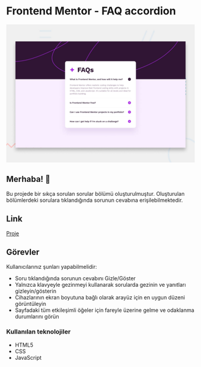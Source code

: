 # Frontend Mentor - FAQ accordion

![Screenshoot](./design/desktop-preview.jpg)

## Merhaba! 👋

Bu projede bir sıkça sorulan sorular bölümü oluşturulmuştur. Oluşturulan bölümlerdeki sorulara tıklandığında sorunun cevabına erişilebilmektedir.

## Link
[Proje](https://erimozcancivgin.github.io/FAQ-Accordion/)

## Görevler

Kullanıcılarınız şunları yapabilmelidir:

- Soru tıklandığında sorunun cevabını Gizle/Göster
- Yalnızca klavyeyle gezinmeyi kullanarak sorularda gezinin ve yanıtları gizleyin/gösterin
- Cihazlarının ekran boyutuna bağlı olarak arayüz için en uygun düzeni görüntüleyin
- Sayfadaki tüm etkileşimli öğeler için fareyle üzerine gelme ve odaklanma durumlarını görün

### Kullanılan teknolojiler

- HTML5
- CSS
- JavaScript
